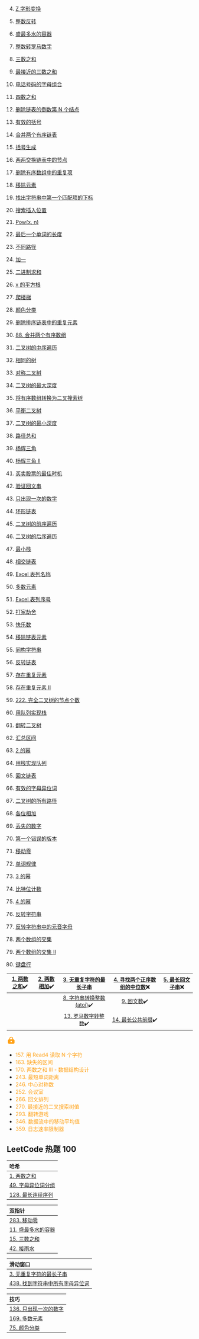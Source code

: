 4. <a href='6. Z 字形变换'>Z 字形变换</a>
5. <a href='7. 整数反转'>整数反转</a>
6. <a href='11. 盛最多水的容器'>盛最多水的容器</a>
7. <a href='12. 整数转罗马数字'>整数转罗马数字</a>
8. <a href='15. 三数之和'>三数之和</a>
9. <a href='16. 最接近的三数之和'>最接近的三数之和</a>
10. <a href='17. 电话号码的字母组合'>电话号码的字母组合</a>
11. <a href='18. 四数之和'>四数之和</a>
12. <a href='19. 删除链表的倒数第 N 个结点'>删除链表的倒数第 N 个结点</a>
13. <a href='20. 有效的括号'>有效的括号</a>
14. <a href='21. 合并两个有序链表'>合并两个有序链表</a>
15. <a href='22. 括号生成'>括号生成</a>
16. <a href='24. 两两交换链表中的节点'>两两交换链表中的节点</a>
17. <a href='26. 删除有序数组中的重复项'>删除有序数组中的重复项</a>
18. <a href='27. 移除元素'>移除元素</a>
19. <a href='28. 找出字符串中第一个匹配项的下标'>找出字符串中第一个匹配项的下标</a>
20. <a href='35. 搜索插入位置'>搜索插入位置</a>
21. <a href='50. Pow(x, n)'>Pow(x, n)</a>
22. <a href='58. 最后一个单词的长度'>最后一个单词的长度</a>
23. <a href='62. 不同路径'>不同路径</a>
24. <a href='66. 加一'>加一</a>
25. <a href='67. 二进制求和'>二进制求和</a>
26. <a href='69. x 的平方根'>x 的平方根</a>
27. <a href='70. 爬楼梯'>爬楼梯</a>
28. <a href='75. 颜色分类'>颜色分类</a>
29. <a href='83. 删除排序链表中的重复元素'>删除排序链表中的重复元素</a>
30. <a href='88. 合并两个有序数组'>88. 合并两个有序数组</a>
31. <a href='94. 二叉树的中序遍历'>二叉树的中序遍历</a>
32. <a href='100. 相同的树'>相同的树</a>
33. <a href='101. 对称二叉树'>对称二叉树</a>
34. <a href='104. 二叉树的最大深度'>二叉树的最大深度</a>
35. <a href='108. 将有序数组转换为二叉搜索树'>将有序数组转换为二叉搜索树</a>
36. <a href='110. 平衡二叉树'>平衡二叉树</a>
37. <a href='111. 二叉树的最小深度'>二叉树的最小深度</a>
38. <a href='112. 路径总和'>路径总和</a>
39. <a href='118. 杨辉三角'>杨辉三角</a>
40. <a href='119. 杨辉三角 II'>杨辉三角 II</a>
41. <a href='121. 买卖股票的最佳时机'>买卖股票的最佳时机</a>
42. <a href='125. 验证回文串'>验证回文串</a>
43. <a href='136. 只出现一次的数字'>只出现一次的数字</a>
44. <a href='141. 环形链表'>环形链表</a>
45. <a href='144. 二叉树的前序遍历'>二叉树的前序遍历</a>
46. <a href='145. 二叉树的后序遍历'>二叉树的后序遍历</a>
47. <a href='155. 最小栈'>最小栈</a>
48. <a href='160. 相交链表'>相交链表</a>
49. <a href='168. Excel 表列名称'>Excel 表列名称</a>
50. <a href='169. 多数元素'>多数元素</a>
51. <a href='171. Excel 表列序号'>Excel 表列序号</a>
52. <a href='198. 打家劫舍'>打家劫舍</a>
53. <a href='202. 快乐数'>快乐数</a>
54. <a href='203. 移除链表元素'>移除链表元素</a>
55. <a href='205. 同构字符串'>同构字符串</a>
56. <a href='206. 反转链表'>反转链表</a>
57. <a href='217. 存在重复元素'>存在重复元素</a>
58. <a href='219. 存在重复元素 II'>存在重复元素 II</a>
59. <a href='222. 完全二叉树的节点个数'>222. 完全二叉树的节点个数</a>
60. <a href='225. 用队列实现栈'>用队列实现栈</a>
61. <a href='226. 翻转二叉树'>翻转二叉树</a>
62. <a href='228. 汇总区间'>汇总区间</a>
63. <a href='231. 2 的幂'>2 的幂</a>
64. <a href='232. 用栈实现队列'>用栈实现队列</a>
65. <a href='234. 回文链表'>回文链表</a>
66. <a href='242. 有效的字母异位词'>有效的字母异位词</a>

67. [二叉树的所有路径](257.%20二叉树的所有路径.md)
68. [各位相加](258.%20各位相加.md)
69. [丢失的数字](268.%20丢失的数字.md)
70. [第一个错误的版本](278.%20第一个错误的版本.md)
71. [移动零](283.%20移动零.md)
72. [单词规律](290.%20单词规律.md)
73. [3 的幂](326.%203%20的幂.md)
74. [比特位计数](338.%20比特位计数.md)
75. <a href='342. 4 的幂'>4 的幂</a>
76. <a href='344. 反转字符串'>反转字符串</a>
77. <a href='345. 反转字符串中的元音字母'>反转字符串中的元音字母</a>
78. <a href='349. 两个数组的交集'>两个数组的交集</a>
79. <a href='350. 两个数组的交集 II'>两个数组的交集 II</a>
80. <a href='500. 键盘行'>键盘行</a>

| [1. 两数之和](1.%20两数之和.md):heavy_check_mark: | [2. 两数相加](2.%20两数相加.md):heavy_check_mark: |             [3. 无重复字符的最长子串](3.%20无重复字符的最长子串.md)             | [4. 寻找两个正序数组的中位数](4.%20寻找两个正序数组的中位数.md):x: | [5. 最长回文子串](5.%20最长回文子串.md):x: |
| :-----------------------------------------------: | :-----------------------------------------------: | :-----------------------------------------------------------------------------: | :----------------------------------------------------------------: | :----------------------------------------: |
|                                                   |                                                   | [8. 字符串转换整数 (atoi)](<8.%20字符串转换整数%20(atoi).md>):heavy_check_mark: |           [9. 回文数](9.%20回文数.md):heavy_check_mark:            |                                            |
|                                                   |                                                   |         [13. 罗马数字转整数](13.%20罗马数字转整数.md):heavy_check_mark:         |    [14. 最长公共前缀](14.%20最长公共前缀.md):heavy_check_mark:     |                                            |

<img src="./lock.svg" alt="lock" style="display:inline-block;" />

- <span style="color:#ffa116">157. 用 Read4 读取 N 个字符</span>
- <span style="color:#ffa116">163. 缺失的区间</span>
- <span style="color:#ffa116">170. 两数之和 III - 数据结构设计</span>
- <span style="color:#ffa116">243. 最短单词距离</span>
- <span style="color:#ffa116">246. 中心对称数</span>
- <span style="color:#ffa116">252. 会议室</span>
- <span style="color:#ffa116">266. 回文排列</span>
- <span style="color:#ffa116">270. 最接近的二叉搜索树值</span>
- <span style="color:#ffa116">293. 翻转游戏</span>
- <span style="color:#ffa116">346. 数据流中的移动平均值</span>
- <span style="color:#ffa116">359. 日志速率限制器</span>

## LeetCode 热题 100

| 哈希                                          |
| :-------------------------------------------- |
| [1. 两数之和](1.%20两数之和.md)               |
| [49. 字母异位词分组](49.%20字母异位词分组.md) |
| [128. 最长连续序列](128.%20最长连续序列.md)   |

| 双指针                                        |
| :-------------------------------------------- |
| [283. 移动零](283.%20移动零.md)               |
| [11. 盛最多水的容器](11.%20盛最多水的容器.md) |
| [15. 三数之和](15.%20三数之和.md)             |
| [42. 接雨水](42.%20接雨水.md)                 |

| 滑动窗口                                                                |
| :---------------------------------------------------------------------- |
| [3. 无重复字符的最长子串](3.%20无重复字符的最长子串.md)                 |
| [438. 找到字符串中所有字母异位词](438.%20找到字符串中所有字母异位词.md) |

| 技巧                                                |
| :-------------------------------------------------- |
| [136. 只出现一次的数字](136.%20只出现一次的数字.md) |
| [169. 多数元素](169.%20多数元素.md)                 |
| [75. 颜色分类](75.%20颜色分类.md)                   |
